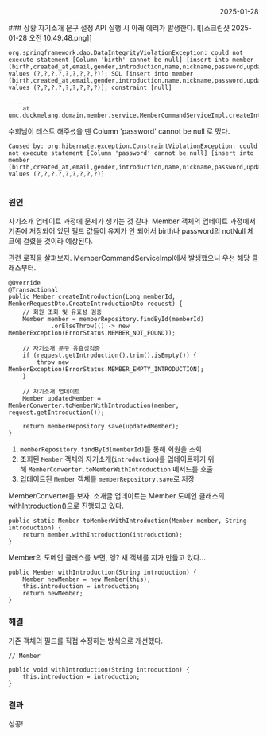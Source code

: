 <p align="right">2025-01-28</p>
### 상황
자기소개 문구 설정 API 실행 시 아래 에러가 발생한다.
![[스크린샷 2025-01-28 오전 10.49.48.png]]

```
org.springframework.dao.DataIntegrityViolationException: could not execute statement [Column 'birth' cannot be null] [insert into member (birth,created_at,email,gender,introduction,name,nickname,password,updated_at) values (?,?,?,?,?,?,?,?,?)]; SQL [insert into member (birth,created_at,email,gender,introduction,name,nickname,password,updated_at) values (?,?,?,?,?,?,?,?,?)]; constraint [null]

 ...
 	at umc.duckmelang.domain.member.service.MemberCommandServiceImpl.createIntroduction(MemberCommandServiceImpl.java:183)

```


수희님이 테스트 해주셨을 땐 Column 'password' cannot be null 로 떴다.
```
Caused by: org.hibernate.exception.ConstraintViolationException: could not execute statement [Column 'password' cannot be null] [insert into member (birth,created_at,email,gender,introduction,name,nickname,password,updated_at) values (?,?,?,?,?,?,?,?,?)]
 
```


### 원인

자기소개 업데이트 과정에 문제가 생기는 것 같다. Member 객체의 업데이트 과정에서 기존에 저장되어 있던 필드 값들이 유지가 안 되어서 birth나 password의 notNull 체크에 걸렸을 것이라 예상된다.

관련 로직을 살펴보자. MemberCommandServiceImpl에서 발생했으니 우선 해당 클래스부터.
```
@Override  
@Transactional  
public Member createIntroduction(Long memberId, MemberRequestDto.CreateIntroductionDto request) {  
    // 회원 조회 및 유효성 검증  
    Member member = memberRepository.findById(memberId)  
            .orElseThrow(() -> new MemberException(ErrorStatus.MEMBER_NOT_FOUND));  
  
    // 자기소개 문구 유효성검증  
    if (request.getIntroduction().trim().isEmpty()) {  
        throw new MemberException(ErrorStatus.MEMBER_EMPTY_INTRODUCTION);  
    }  
  
    // 자기소개 업데이트  
    Member updatedMember = MemberConverter.toMemberWithIntroduction(member, request.getIntroduction());  
  
    return memberRepository.save(updatedMember);  
}
```
1. `memberRepository.findById(memberId)`를 통해 회원을 조회
2. 조회된 `Member` 객체의 자기소개(`introduction`)를 업데이트하기 위해 `MemberConverter.toMemberWithIntroduction` 메서드를 호출
3. 업데이트된 `Member` 객체를 `memberRepository.save`로 저장

MemberConverter를 보자. 소개글 업데이트는 Member 도메인 클래스의 withIntroduction()으로 진행되고 있다.
```
public static Member toMemberWithIntroduction(Member member, String introduction) {  
    return member.withIntroduction(introduction);  
}
```

Member의 도메인 클래스를 보면, 엥? 새 객체를 지가 만들고 있다...
```
public Member withIntroduction(String introduction) {  
    Member newMember = new Member(this);  
    this.introduction = introduction;  
    return newMember;  
}
```


### 해결
기존 객체의 필드를 직접 수정하는 방식으로 개선했다.
```
// Member

public void withIntroduction(String introduction) {  
    this.introduction = introduction;  
}
```

### 결과
성공!
